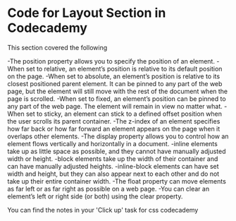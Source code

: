 # Code for Layout Section in Codecademy
 
 This section covered the following

-The position property allows you to specify the position of an element.
-When set to relative, an element’s position is relative to its default position on the page.
-When set to absolute, an element’s position is relative to its closest positioned parent element. It can be pinned to any part of the web page, but the element will still move with the rest of the document when the page is scrolled.
-When set to fixed, an element’s position can be pinned to any part of the web page. The element will remain in view no matter what.
-When set to sticky, an element can stick to a defined offset position when the user scrolls its parent container.
-The z-index of an element specifies how far back or how far forward an element appears on the page when it overlaps other elements.
-The display property allows you to control how an element flows vertically and horizontally in a document.
-inline elements take up as little space as possible, and they cannot have manually adjusted width or height.
-block elements take up the width of their container and can have manually adjusted heights.
-inline-block elements can have set width and height, but they can also appear next to each other and do not take up their entire container width.
-The float property can move elements as far left or as far right as possible on a web page.
-You can clear an element’s left or right side (or both) using the clear property.

You can find the notes in your 'Click up' task for css codecademy
